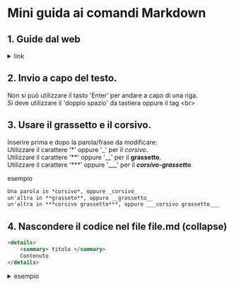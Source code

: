 # Mini guida ai comandi Markdown

## 1. Guide dal web

<details>
    <summary>link</summary>

- https://www.ionos.it/digitalguide/siti-web/programmazione-del-sito-web/markdown/<br>
- https://www.html.it/articoli/markdown-guida-al-linguaggio<br> 
- https://experienceleague.adobe.com/docs/contributor/contributor-guide/writing-essentials/markdown.html?lang=it<br>
- http://elearning.lngs.infn.it/help.php?file=advanced_markdown.html<br>  
- https://gist.github.com/pierrejoubert73/902cc94d79424356a8d20be2b382e1ab<br>

</details>

## 2. Invio a capo del testo.
Non si può utilizzare il tasto 'Enter' per andare a capo di una riga.  
Si deve utilizzare il 'doppio spazio' da tastiera oppure il tag \<br>

## 3. Usare il grassetto e il corsivo. 
Inserire prima e dopo la parola/frase da modificare:  
Utilizzare il carattere '\*' oppure '\_' per il *corsivo*.  
Utilizzare il carattere '\*\*' oppure '\_\_' per il **grassetto**.   
Utilizzare il carattere '\*\*\*' oppure '\_\_\_' per il ***corsivo-grassetto***.

esempio

```md
Una parola in *corsivo*, oppure _corsivo_
un'altra in **grasseto**, oppure __grassetto__
un'altra in ***corsivo grassetto***, oppure ___corsivo grassetto___

```

## 4. Nascondere il codice nel file file.md (collapse)

```md
<details>
    <summary> titolo </summary>
    Contenuto  
</details>
```

<details>
    <summary> esempio </summary>

 ```c#
    Console.WriteLine("Ciao");
 ```
</details>